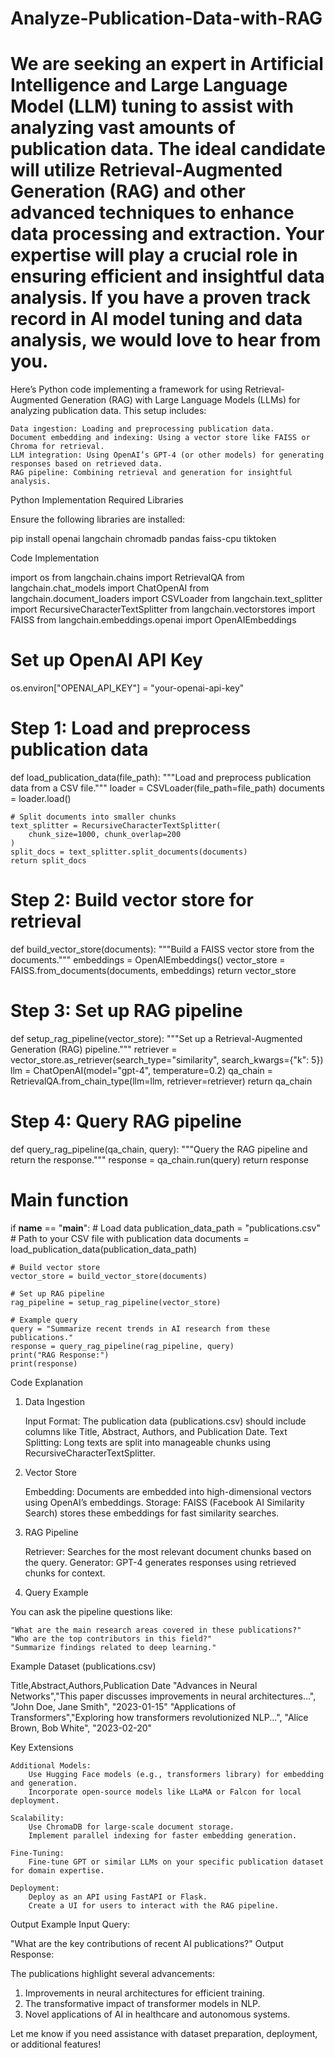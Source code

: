 # Analyze-Publication-Data-with-RAG
We are seeking an expert in Artificial Intelligence and Large Language Model (LLM) tuning to assist with analyzing vast amounts of publication data. The ideal candidate will utilize Retrieval-Augmented Generation (RAG) and other advanced techniques to enhance data processing and extraction. Your expertise will play a crucial role in ensuring efficient and insightful data analysis. If you have a proven track record in AI model tuning and data analysis, we would love to hear from you.
====================
Here’s Python code implementing a framework for using Retrieval-Augmented Generation (RAG) with Large Language Models (LLMs) for analyzing publication data. This setup includes:

    Data ingestion: Loading and preprocessing publication data.
    Document embedding and indexing: Using a vector store like FAISS or Chroma for retrieval.
    LLM integration: Using OpenAI’s GPT-4 (or other models) for generating responses based on retrieved data.
    RAG pipeline: Combining retrieval and generation for insightful analysis.

Python Implementation
Required Libraries

Ensure the following libraries are installed:

pip install openai langchain chromadb pandas faiss-cpu tiktoken

Code Implementation

import os
from langchain.chains import RetrievalQA
from langchain.chat_models import ChatOpenAI
from langchain.document_loaders import CSVLoader
from langchain.text_splitter import RecursiveCharacterTextSplitter
from langchain.vectorstores import FAISS
from langchain.embeddings.openai import OpenAIEmbeddings

# Set up OpenAI API Key
os.environ["OPENAI_API_KEY"] = "your-openai-api-key"

# Step 1: Load and preprocess publication data
def load_publication_data(file_path):
    """Load and preprocess publication data from a CSV file."""
    loader = CSVLoader(file_path=file_path)
    documents = loader.load()
    
    # Split documents into smaller chunks
    text_splitter = RecursiveCharacterTextSplitter(
        chunk_size=1000, chunk_overlap=200
    )
    split_docs = text_splitter.split_documents(documents)
    return split_docs

# Step 2: Build vector store for retrieval
def build_vector_store(documents):
    """Build a FAISS vector store from the documents."""
    embeddings = OpenAIEmbeddings()
    vector_store = FAISS.from_documents(documents, embeddings)
    return vector_store

# Step 3: Set up RAG pipeline
def setup_rag_pipeline(vector_store):
    """Set up a Retrieval-Augmented Generation (RAG) pipeline."""
    retriever = vector_store.as_retriever(search_type="similarity", search_kwargs={"k": 5})
    llm = ChatOpenAI(model="gpt-4", temperature=0.2)
    qa_chain = RetrievalQA.from_chain_type(llm=llm, retriever=retriever)
    return qa_chain

# Step 4: Query RAG pipeline
def query_rag_pipeline(qa_chain, query):
    """Query the RAG pipeline and return the response."""
    response = qa_chain.run(query)
    return response

# Main function
if __name__ == "__main__":
    # Load data
    publication_data_path = "publications.csv"  # Path to your CSV file with publication data
    documents = load_publication_data(publication_data_path)
    
    # Build vector store
    vector_store = build_vector_store(documents)
    
    # Set up RAG pipeline
    rag_pipeline = setup_rag_pipeline(vector_store)
    
    # Example query
    query = "Summarize recent trends in AI research from these publications."
    response = query_rag_pipeline(rag_pipeline, query)
    print("RAG Response:")
    print(response)

Code Explanation
1. Data Ingestion

    Input Format: The publication data (publications.csv) should include columns like Title, Abstract, Authors, and Publication Date.
    Text Splitting: Long texts are split into manageable chunks using RecursiveCharacterTextSplitter.

2. Vector Store

    Embedding: Documents are embedded into high-dimensional vectors using OpenAI’s embeddings.
    Storage: FAISS (Facebook AI Similarity Search) stores these embeddings for fast similarity searches.

3. RAG Pipeline

    Retriever: Searches for the most relevant document chunks based on the query.
    Generator: GPT-4 generates responses using retrieved chunks for context.

4. Query Example

You can ask the pipeline questions like:

    "What are the main research areas covered in these publications?"
    "Who are the top contributors in this field?"
    "Summarize findings related to deep learning."

Example Dataset (publications.csv)

Title,Abstract,Authors,Publication Date
"Advances in Neural Networks","This paper discusses improvements in neural architectures...", "John Doe, Jane Smith", "2023-01-15"
"Applications of Transformers","Exploring how transformers revolutionized NLP...", "Alice Brown, Bob White", "2023-02-20"

Key Extensions

    Additional Models:
        Use Hugging Face models (e.g., transformers library) for embedding and generation.
        Incorporate open-source models like LLaMA or Falcon for local deployment.

    Scalability:
        Use ChromaDB for large-scale document storage.
        Implement parallel indexing for faster embedding generation.

    Fine-Tuning:
        Fine-tune GPT or similar LLMs on your specific publication dataset for domain expertise.

    Deployment:
        Deploy as an API using FastAPI or Flask.
        Create a UI for users to interact with the RAG pipeline.

Output Example
Input Query:

"What are the key contributions of recent AI publications?"
Output Response:

The publications highlight several advancements:
1. Improvements in neural architectures for efficient training.
2. The transformative impact of transformer models in NLP.
3. Novel applications of AI in healthcare and autonomous systems.

Let me know if you need assistance with dataset preparation, deployment, or additional features!
